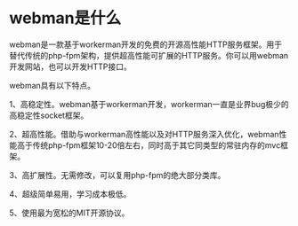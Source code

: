 # webman是什么

webman是一款基于workerman开发的免费的开源高性能HTTP服务框架。用于替代传统的php-fpm架构，提供超高性能可扩展的HTTP服务。你可以用webman开发网站，也可以开发HTTP接口。

webman具有以下特点。

1、高稳定性。webman基于workerman开发，workerman一直是业界bug极少的高稳定性socket框架。

2、超高性能。借助与workerman高性能以及对HTTP服务深入优化，webman性能高于传统php-fpm框架10-20倍左右，同时高于其它同类型的常驻内存的mvc框架。

3、高扩展性。无需修改，可以复用php-fpm的绝大部分类库。

4、超级简单易用，学习成本极低。

5、使用最为宽松的MIT开源协议。


